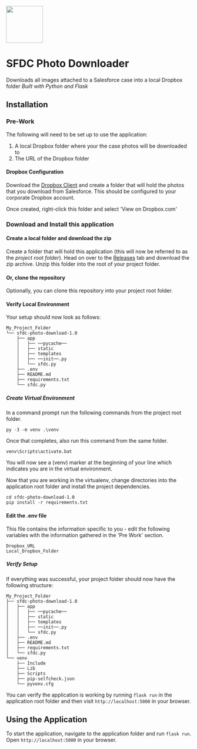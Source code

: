 
<span style="display:block;align:center"><img src='https://static.brandfolder.com/salesforce/logo/salesforce-primary-logo.png' height='100'/></span>

# SFDC Photo Downloader

Downloads all images attached to a Salesforce case into a local Dropbox folder
_Built with Python and Flask_

## Installation

### Pre-Work
The following will need to be set up to use the application:
1. A local Dropbox folder where your the case photos will be downloaded to
2. The URL of the Dropbox folder

#### Dropbox Configuration
Download the [Dropbox Client](https://www.dropbox.com/install) and create a folder that will hold the photos that you download from Salesforce. This should be configured to your corporate Dropbox account.

Once created, right-click this folder and select 'View on <span>Dropbox.com</span>'

### Download and Install this application

#### Create a local folder and download the zip
Create a folder that will hold this application (this will now be referred to as the _project root folder_). Head on over to the [Releases](https://github.com/lahonu/sfdc-photo-download/releases/latest) tab and download the zip archive. Unzip this folder into the root of your project folder.

#### Or, clone the repository
Optionally, you can clone this repository into your project root folder.

#### Verify Local Environment
Your setup should now look as follows:
```
My_Project_Folder
└── sfdc-photo-download-1.0
    ├── app
    │   ├── ──pycache──
    │   ├── static
    │   ├── templates
    │   ├── ──init──.py
    │   └── sfdc.py
    ├── .env
    ├── README.md
    ├── requirements.txt
    └── sfdc.py
```
##### Create Virtual Environment

In a command prompt run the following commands from the project root folder.
```
py -3 -m venv .\venv
```
Once that completes, also run this command from the same folder.
```
venv\Scripts\activate.bat
```
You will now see a (venv) marker at the beginning of your line which indicates you are in the virtual environment.

Now that you are working in the virtualenv, change directories into the application root folder and install the project dependencies.
```
cd sfdc-photo-download-1.0
pip install -r requirements.txt
```

#### Edit the .env file
This file contains the information specific to you - edit the following variables with the information gathered in the 'Pre Work' section.
```
Dropbox_URL
Local_Dropbox_Folder
```

##### Verify Setup

If everything was successful, your project folder should now have the following structure:
```
My_Project_Folder
├── sfdc-photo-download-1.0
│   ├── app
│   │   ├── ──pycache──
│   │   ├── static
│   │   ├── templates
│   │   ├── ──init──.py
│   │   └── sfdc.py
│   ├── .env
│   ├── README.md
│   ├── requirements.txt
│   └── sfdc.py
└── venv
    ├── Include
    ├── Lib
    ├── Scripts
    ├── pip-selfcheck.json
    └── pyvenv.cfg
```
You can verify the application is working by running `flask run` in the application root folder and then visit `http://localhost:5000` in your browser.

## Using the Application
To start the application, navigate to the application folder and run `flask run`. Open `http://localhost:5000` in your browser.
